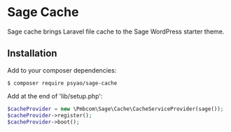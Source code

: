 # Sage Cache

Sage cache brings Laravel file cache to the Sage WordPress starter theme.

## Installation

Add to your composer dependencies:

```shell
$ composer require psyao/sage-cache
```

Add at the end of 'lib/setup.php':

```php
$cacheProvider = new \Pmbcom\Sage\Cache\CacheServiceProvider(sage());
$cacheProvider->register();
$cacheProvider->boot();
```
